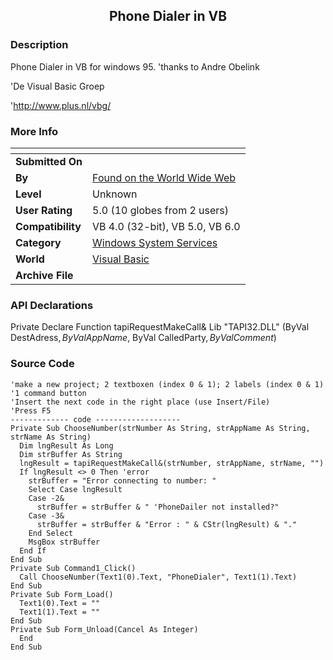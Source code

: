 ﻿<div align="center">

## Phone Dialer in VB


</div>

### Description

Phone Dialer in VB for windows 95. 'thanks to Andre Obelink

'De Visual Basic Groep

'http://www.plus.nl/vbg/
 
### More Info
 


<span>             |<span>
---                |---
**Submitted On**   |
**By**             |[Found on the World Wide Web](https://github.com/Planet-Source-Code/PSCIndex/blob/master/ByAuthor/found-on-the-world-wide-web.md)
**Level**          |Unknown
**User Rating**    |5.0 (10 globes from 2 users)
**Compatibility**  |VB 4\.0 \(32\-bit\), VB 5\.0, VB 6\.0
**Category**       |[Windows System Services](https://github.com/Planet-Source-Code/PSCIndex/blob/master/ByCategory/windows-system-services__1-35.md)
**World**          |[Visual Basic](https://github.com/Planet-Source-Code/PSCIndex/blob/master/ByWorld/visual-basic.md)
**Archive File**   |[](https://github.com/Planet-Source-Code/found-on-the-world-wide-web-phone-dialer-in-vb__1-681/archive/master.zip)

### API Declarations

Private Declare Function tapiRequestMakeCall& Lib "TAPI32.DLL" (ByVal DestAdress$, ByVal AppName$, ByVal CalledParty$, ByVal Comment$)


### Source Code

```
'make a new project; 2 textboxen (index 0 & 1); 2 labels (index 0 & 1)
'1 command button
'Insert the next code in the right place (use Insert/File)
'Press F5
------------- code -------------------
Private Sub ChooseNumber(strNumber As String, strAppName As String, strName As String)
  Dim lngResult As Long
  Dim strBuffer As String
  lngResult = tapiRequestMakeCall&(strNumber, strAppName, strName, "")
  If lngResult <> 0 Then 'error
    strBuffer = "Error connecting to number: "
    Select Case lngResult
    Case -2&
      strBuffer = strBuffer & " 'PhoneDailer not installed?"
    Case -3&
      strBuffer = strBuffer & "Error : " & CStr(lngResult) & "."
    End Select
    MsgBox strBuffer
  End If
End Sub
Private Sub Command1_Click()
  Call ChooseNumber(Text1(0).Text, "PhoneDialer", Text1(1).Text)
End Sub
Private Sub Form_Load()
  Text1(0).Text = ""
  Text1(1).Text = ""
End Sub
Private Sub Form_Unload(Cancel As Integer)
  End
End Sub
```

